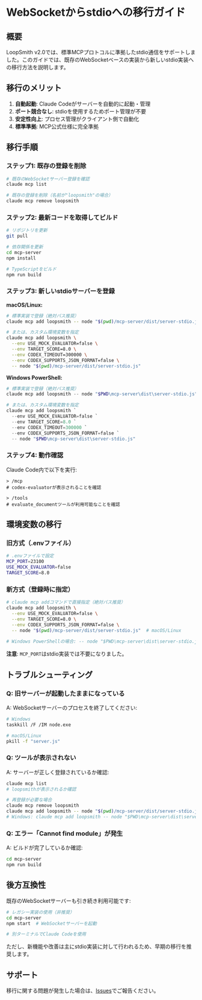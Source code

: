 # WebSocketからstdioへの移行ガイド

## 概要

LoopSmith v2.0では、標準MCPプロトコルに準拠したstdio通信をサポートしました。このガイドでは、既存のWebSocketベースの実装から新しいstdio実装への移行方法を説明します。

## 移行のメリット

1. **自動起動**: Claude Codeがサーバーを自動的に起動・管理
2. **ポート競合なし**: stdioを使用するためポート管理が不要
3. **安定性向上**: プロセス管理がクライアント側で自動化
4. **標準準拠**: MCP公式仕様に完全準拠

## 移行手順

### ステップ1: 既存の登録を削除

```bash
# 既存のWebSocketサーバー登録を確認
claude mcp list

# 既存の登録を削除（名前が"loopsmith"の場合）
claude mcp remove loopsmith
```

### ステップ2: 最新コードを取得してビルド

```bash
# リポジトリを更新
git pull

# 依存関係を更新
cd mcp-server
npm install

# TypeScriptをビルド
npm run build
```

### ステップ3: 新しいstdioサーバーを登録

**macOS/Linux:**

```bash
# 標準実装で登録（絶対パス推奨）
claude mcp add loopsmith -- node "$(pwd)/mcp-server/dist/server-stdio.js"

# または、カスタム環境変数を指定
claude mcp add loopsmith \
  --env USE_MOCK_EVALUATOR=false \
  --env TARGET_SCORE=8.0 \
  --env CODEX_TIMEOUT=300000 \
  --env CODEX_SUPPORTS_JSON_FORMAT=false \
  -- node "$(pwd)/mcp-server/dist/server-stdio.js"
```

**Windows PowerShell:**

```powershell
# 標準実装で登録（絶対パス推奨）
claude mcp add loopsmith -- node "$PWD\mcp-server\dist\server-stdio.js"

# または、カスタム環境変数を指定
claude mcp add loopsmith `
  --env USE_MOCK_EVALUATOR=false `
  --env TARGET_SCORE=8.0 `
  --env CODEX_TIMEOUT=300000 `
  --env CODEX_SUPPORTS_JSON_FORMAT=false `
  -- node "$PWD\mcp-server\dist\server-stdio.js"
```

### ステップ4: 動作確認

Claude Code内で以下を実行:

```
> /mcp
# codex-evaluatorが表示されることを確認

> /tools
# evaluate_documentツールが利用可能なことを確認
```

## 環境変数の移行

### 旧方式（.envファイル）

```bash
# .envファイルで設定
MCP_PORT=23100
USE_MOCK_EVALUATOR=false
TARGET_SCORE=8.0
```

### 新方式（登録時に指定）

```bash
# claude mcp addコマンドで直接指定（絶対パス推奨）
claude mcp add loopsmith \
  --env USE_MOCK_EVALUATOR=false \
  --env TARGET_SCORE=8.0 \
  --env CODEX_SUPPORTS_JSON_FORMAT=false \
  -- node "$(pwd)/mcp-server/dist/server-stdio.js"  # macOS/Linux
  
# Windows PowerShellの場合: -- node "$PWD\mcp-server\dist\server-stdio.js"
```

**注意**: `MCP_PORT`はstdio実装では不要になりました。

## トラブルシューティング

### Q: 旧サーバーが起動したままになっている

A: WebSocketサーバーのプロセスを終了してください:

```bash
# Windows
taskkill /F /IM node.exe

# macOS/Linux
pkill -f "server.js"
```

### Q: ツールが表示されない

A: サーバーが正しく登録されているか確認:

```bash
claude mcp list
# loopsmithが表示されるか確認

# 再登録が必要な場合
claude mcp remove loopsmith
claude mcp add loopsmith -- node "$(pwd)/mcp-server/dist/server-stdio.js"  # macOS/Linux
# Windows: claude mcp add loopsmith -- node "$PWD\mcp-server\dist\server-stdio.js"
```

### Q: エラー「Cannot find module」が発生

A: ビルドが完了しているか確認:

```bash
cd mcp-server
npm run build
```

## 後方互換性

既存のWebSocketサーバーも引き続き利用可能です:

```bash
# レガシー実装の使用（非推奨）
cd mcp-server
npm start  # WebSocketサーバーを起動

# 別ターミナルでClaude Codeを使用
```

ただし、新機能や改善は主にstdio実装に対して行われるため、早期の移行を推奨します。

## サポート

移行に関する問題が発生した場合は、[Issues](https://github.com/yourusername/loopsmith/issues)でご報告ください。